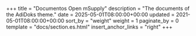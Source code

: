+++
title = "Documentos Open mSupply"
description = "The documents of the AdiDoks theme."
date = 2025-05-01T08:00:00+00:00
updated = 2021-05-01T08:00:00+00:00
sort_by = "weight"
weight = 1
paginate_by = 0
template = "docs/section.es.html"
insert_anchor_links = "right"
+++

